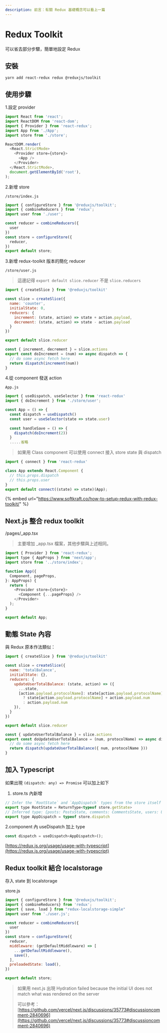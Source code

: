```yaml
---
description: 前言：有關 Redux 基礎概念可以看上一篇
---
```


# Redux Toolkit

可以省去部分步驟，簡單地設定 Redux

## 安裝

```
yarn add react-redux redux @reduxjs/toolkit
```

## 使用步驟

1.設定 provider

```javascript
import React from 'react';
import ReactDOM from 'react-dom';
import { Provider } from 'react-redux';
import App from './App';
import store from './store';

ReactDOM.render(
  <React.StrictMode>
    <Provider store={store}>
      <App />
    </Provider>
  </React.StrictMode>,
  document.getElementById('root'),
);
```

2.新增 store

`/store/index.js`

```javascript
import { configureStore } from '@reduxjs/toolkit';
import { combineReducers } from 'redux';
import user from './user';

const reducer = combineReducers({
  user
})
const store = configureStore({
  reducer,
})
export default store;
```

3.新增 redux-toolkit 版本的簡化 reducer

`/store/user.js`

> 這邊記得 `export default slice.reducer` 不是 `slice.reducers`

```javascript
import { createSlice } from '@reduxjs/toolkit'

const slice = createSlice({
  name: 'counter',
  initialState: 0,
  reducers: {
    increment: (state, action) => state + action.payload,
    decrement: (state, action) => state - action.payload
  }
})

export default slice.reducer

const { increment, decrement } = slice.actions
export const doIncrement = (num) => async dispatch => {
  // do some async fetch here
  return dispatch(increment(num))
}
```

4.從 component 發送 action

`App.js`

```javascript
import { useDispatch, useSelector } from 'react-redux'
import { doIncrement } from './store/user';

const App = () => {
  const dispatch = useDispatch()
  const user = useSelector(state => state.user)
  
  const handleSave = () => {
    dispatch(doIncrement(2))
  }
  .....省略
```

> 如果用 Class component 可以使用 connect 接入 store state 與 dispatch

```javascript
import { connect } from 'react-redux'

class App extends React.Component {
  // this.props.dispatch
  // this.props.user
}
export default connect((state) => state)(App);
```

{% embed url="https://www.softkraft.co/how-to-setup-redux-with-redux-toolkit/" %}

## Next.js 整合 redux toolkit&#x20;

/pages/\_app.tsx

> 主要增加 \_app.tsx 檔案，其他步驟與上述相同。

```javascript
import { Provider } from 'react-redux';
import type { AppProps } from 'next/app';
import store from '../store/index';

function App({
  Component, pageProps,
}: AppProps) {
  return (
    <Provider store={store}>
      <Component {...pageProps} />
    </Provider>
  );
}

export default App;
```

## 動態 State 內容

與 Redux 原本作法類似：

```javascript
import { createSlice } from '@reduxjs/toolkit'

const slice = createSlice({
  name: 'totalBalance',
  initialState: {},
  reducers: {
    updateUserTotalBalance: (state, action) => ({
      ...state,
      [action.payload.protocolName]: state[action.payload.protocolName] 
        ? state[action.payload.protocolName] + action.payload.num 
        : action.payload.num
    }),
  }
})

export default slice.reducer

const { updateUserTotalBalance } = slice.actions
export const doUpdateUserTotalBalance = (num, protocolName) => async dispatch => {
  // do some async fetch here
  return dispatch(updateUserTotalBalance({ num, protocolName }))
}
```

## 加入 Typescript&#x20;

如果出現 `(dispatch: any) => Promise` 可以加上如下

1. store.ts 內新增

```javascript
// Infer the `RootState` and `AppDispatch` types from the store itself
export type RootState = ReturnType<typeof store.getState>
// Inferred type: {posts: PostsState, comments: CommentsState, users: UsersState}
export type AppDispatch = typeof store.dispatch
```

2.component 內 useDispatch 加上 type

```javascript
const dispatch = useDispatch<AppDispatch>();
```

[https://redux.js.org/usage/usage-with-typescript](https://redux.js.org/usage/usage-with-typescript)

## Redux toolkit 結合 localstorage

存入 state 到 localstorage

store.js

```javascript
import { configureStore } from '@reduxjs/toolkit';
import { combineReducers} from 'redux';
import { save, load } from "redux-localstorage-simple"
import user from './user.js';

const reducer = combineReducers({
  user
})
const store = configureStore({
  reducer,
  middleware: (getDefaultMiddleware) => [
    ...getDefaultMiddleware(),
    save(),
  ],
  preloadedState: load(),
})

export default store;
```

> 如果用 next.js 出現 Hydration failed because the initial UI does not match what was rendered on the server
>
> 可以參考：[https://github.com/vercel/next.js/discussions/35773#discussioncomment-2840696](https://github.com/vercel/next.js/discussions/35773#discussioncomment-2840696)
